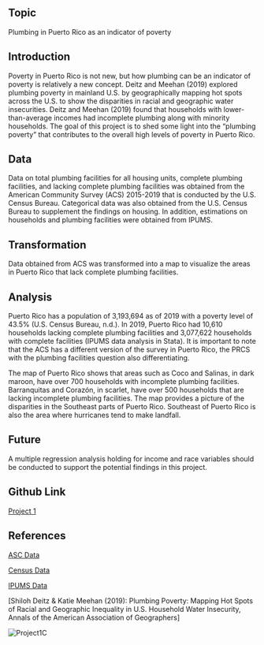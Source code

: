 ## Topic
Plumbing in Puerto Rico as an indicator of poverty

## Introduction
Poverty in Puerto Rico is not new, but how plumbing can be an indicator of poverty is relatively a new concept. Deitz and Meehan (2019) explored plumbing poverty in mainland U.S. by geographically mapping hot spots across the U.S. to show the disparities in racial and geographic water insecurities. Deitz and Meehan (2019) found that households with lower-than-average incomes had incomplete plumbing along with minority households. The goal of this project is to shed some light into the “plumbing poverty” that contributes to the overall high levels of poverty in Puerto Rico.  

## Data
Data on total plumbing facilities for all housing units, complete plumbing facilities, and lacking complete plumbing facilities was obtained from the American Community Survey (ACS) 2015-2019 that is conducted by the U.S. Census Bureau. Categorical data was also obtained from the U.S. Census Bureau to supplement the findings on housing. In addition, estimations on households and plumbing facilities were obtained from IPUMS. 

## Transformation
Data obtained from ACS was transformed into a map to visualize the areas in Puerto Rico that lack complete plumbing facilities.

## Analysis
Puerto Rico has a population of 3,193,694 as of 2019 with a poverty level of 43.5% (U.S. Census Bureau, n.d.). In 2019, Puerto Rico had 10,610 households lacking complete plumbing facilities and 3,077,622 households with complete facilities (IPUMS data analysis in Stata). It is important to note that the ACS has a different version of the survey in Puerto Rico, the PRCS with the plumbing facilities question also differentiating. 

The map of Puerto Rico shows that areas such as Coco and Salinas, in dark maroon, have over 700 households with incomplete plumbing facilities. Barranquitas and Corazón, in scarlet, have over 500 households that are lacking incomplete plumbing facilities. The map provides a picture of the disparities in the Southeast parts of Puerto Rico. Southeast of Puerto Rico is also the area where hurricanes tend to make landfall. 

## Future
A multiple regression analysis holding for income and race variables should be conducted to support the potential findings in this project. 

## Github Link
[Project 1]()
## References
[ASC Data](https://www.socialexplorer.com/data/ACS2019_5yr/metadata/?ds=ACS19_5yr&table=B25047)

[Census Data](https://data.census.gov/cedsci/table?q=Puerto%20Rico%20Housing&tid=ACSDP5Y2019.DP04&hidePreview=false)

[IPUMS Data](https://usa.ipums.org/usa/)

[Shiloh Deitz & Katie Meehan (2019): Plumbing Poverty: Mapping Hot Spots
of Racial and Geographic Inequality in U.S. Household Water Insecurity, Annals of the American Association of Geographers]






![Project1C](https://user-images.githubusercontent.com/78438945/112562259-4fa4ef80-8dad-11eb-802d-375448544410.jpg)

